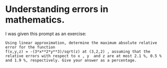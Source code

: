 # Understanding errors in mathematics.

I was given this prompt as an exercise:

```
Using linear approximation, determine the maximum absolute relative error for the function
f(x,y,z) = -(3*x**2*y**3)/sqrt(z) at (3,2,2) , assuming that the relative errors with respect to x , y  and z are at most 2.1 %, 0.5 % and 1.9 %, respectively. Give your answer as a percentage.
```





